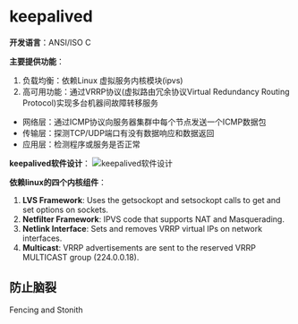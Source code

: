 # keepalived

**开发语言**：ANSI/ISO C

**主要提供功能**：
1. 负载均衡：依赖Linux 虚拟服务内核模块(ipvs)
2. 高可用功能：通过VRRP协议(虚拟路由冗余协议Virtual Redundancy Routing Protocol)实现多台机器间故障转移服务
  * 网络层：通过ICMP协议向服务器集群中每个节点发送一个ICMP数据包
  * 传输层：探测TCP/UDP端口有没有数据响应和数据返回
  * 应用层：检测程序或服务是否正常

**keepalived软件设计**：
![keepalived软件设计](../../img/keepalived_software_design.png)

**依赖linux的四个内核组件**：
1. **LVS Framework**: Uses the getsockopt and setsockopt calls to get and set options on sockets.
2. **Netfilter Framework**: IPVS code that supports NAT and Masquerading.
3. **Netlink Interface**: Sets and removes VRRP virtual IPs on network interfaces.
4. **Multicast**: VRRP advertisements are sent to the reserved VRRP MULTICAST group (224.0.0.18).


防止脑裂
-------
Fencing and Stonith
